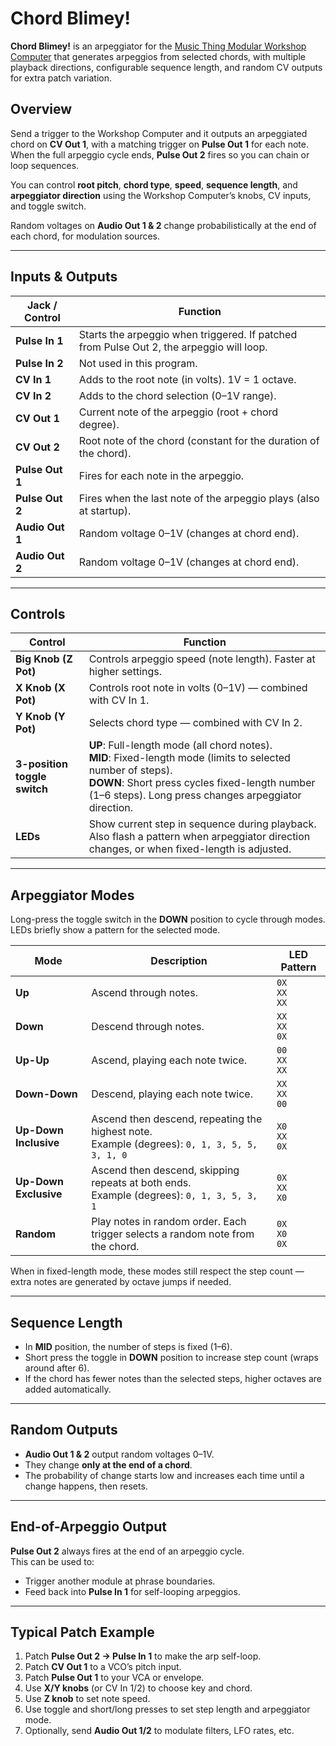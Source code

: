 # Chord Blimey!

**Chord Blimey!** is an arpeggiator for the [Music Thing Modular Workshop Computer](https://www.musicthing.co.uk/workshopcomputer/) that generates arpeggios from selected chords, with multiple playback directions, configurable sequence length, and random CV outputs for extra patch variation.

## Overview

Send a trigger to the Workshop Computer and it outputs an arpeggiated chord on **CV Out 1**, with a matching trigger on **Pulse Out 1** for each note.  
When the full arpeggio cycle ends, **Pulse Out 2** fires so you can chain or loop sequences.

You can control **root pitch**, **chord type**, **speed**, **sequence length**, and **arpeggiator direction** using the Workshop Computer’s knobs, CV inputs, and toggle switch.  

Random voltages on **Audio Out 1 & 2** change probabilistically at the end of each chord, for modulation sources.

---

## Inputs & Outputs

| Jack / Control | Function |
|----------------|----------|
| **Pulse In 1** | Starts the arpeggio when triggered. If patched from Pulse Out 2, the arpeggio will loop. |
| **Pulse In 2** | Not used in this program. |
| **CV In 1**    | Adds to the root note (in volts). 1V = 1 octave. |
| **CV In 2**    | Adds to the chord selection (0–1V range). |
| **CV Out 1**   | Current note of the arpeggio (root + chord degree). |
| **CV Out 2**   | Root note of the chord (constant for the duration of the chord). |
| **Pulse Out 1**| Fires for each note in the arpeggio. |
| **Pulse Out 2**| Fires when the last note of the arpeggio plays (also at startup). |
| **Audio Out 1**| Random voltage 0–1V (changes at chord end). |
| **Audio Out 2**| Random voltage 0–1V (changes at chord end). |

---

## Controls

| Control | Function |
|---------|----------|
| **Big Knob (Z Pot)** | Controls arpeggio speed (note length). Faster at higher settings. |
| **X Knob (X Pot)**   | Controls root note in volts (0–1V) — combined with CV In 1. |
| **Y Knob (Y Pot)**   | Selects chord type — combined with CV In 2. |
| **3-position toggle switch** | **UP**: Full-length mode (all chord notes).<br>**MID**: Fixed-length mode (limits to selected number of steps).<br>**DOWN**: Short press cycles fixed-length number (1–6 steps). Long press changes arpeggiator direction. |
| **LEDs** | Show current step in sequence during playback. Also flash a pattern when arpeggiator direction changes, or when fixed-length is adjusted. |

---

## Arpeggiator Modes

Long-press the toggle switch in the **DOWN** position to cycle through modes.  
LEDs briefly show a pattern for the selected mode.

| Mode | Description | LED Pattern |
|------|-------------|-------------|
| **Up** | Ascend through notes. | `0X`<br>`XX`<br>`XX` |
| **Down** | Descend through notes. | `XX`<br>`XX`<br>`0X` |
| **Up-Up** | Ascend, playing each note twice. | `00`<br>`XX`<br>`XX` |
| **Down-Down** | Descend, playing each note twice. | `XX`<br>`XX`<br>`00` |
| **Up-Down Inclusive** | Ascend then descend, repeating the highest note.<br>Example (degrees): `0, 1, 3, 5, 5, 3, 1, 0` | `X0`<br>`XX`<br>`0X` |
| **Up-Down Exclusive** | Ascend then descend, skipping repeats at both ends.<br>Example (degrees): `0, 1, 3, 5, 3, 1` | `0X`<br>`XX`<br>`X0` |
| **Random** | Play notes in random order. Each trigger selects a random note from the chord. | `0X`<br>`X0`<br>`0X` |

When in fixed-length mode, these modes still respect the step count — extra notes are generated by octave jumps if needed.

---

## Sequence Length

- In **MID** position, the number of steps is fixed (1–6).
- Short press the toggle in **DOWN** position to increase step count (wraps around after 6).
- If the chord has fewer notes than the selected steps, higher octaves are added automatically.

---

## Random Outputs

- **Audio Out 1 & 2** output random voltages 0–1V.
- They change **only at the end of a chord**.
- The probability of change starts low and increases each time until a change happens, then resets.

---

## End-of-Arpeggio Output

**Pulse Out 2** always fires at the end of an arpeggio cycle.  
This can be used to:
- Trigger another module at phrase boundaries.
- Feed back into **Pulse In 1** for self-looping arpeggios.

---

## Typical Patch Example

1. Patch **Pulse Out 2 → Pulse In 1** to make the arp self-loop.
2. Patch **CV Out 1** to a VCO’s pitch input.
3. Patch **Pulse Out 1** to your VCA or envelope.
4. Use **X/Y knobs** (or CV In 1/2) to choose key and chord.
5. Use **Z knob** to set note speed.
6. Use toggle and short/long presses to set step length and arpeggiator mode.
7. Optionally, send **Audio Out 1/2** to modulate filters, LFO rates, etc.
